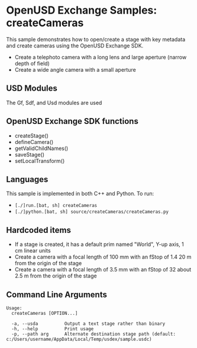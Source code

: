 # OpenUSD Exchange Samples: createCameras

This sample demonstrates how to open/create a stage with key metadata and create cameras using the OpenUSD Exchange SDK.

- Create a telephoto camera with a long lens and large aperture (narrow depth of field)
- Create a wide angle camera with a small aperture

## USD Modules

The Gf, Sdf, and Usd modules are used

## OpenUSD Exchange SDK functions

- createStage()
- defineCamera()
- getValidChildNames()
- saveStage()
- setLocalTransform()

## Languages

This sample is implemented in both C++ and Python.  To run:

- `[./]run.[bat, sh] createCameras`
- `[./]python.[bat, sh] source/createCameras/createCameras.py`

## Hardcoded items

- If a stage is created, it has a default prim named "World", Y-up axis, 1 cm linear units
- Create a camera with a focal length of 100 mm with an fStop of 1.4 20 m from the origin of the stage
- Create a camera with a focal length of 3.5 mm with an fStop of 32 about 2.5 m from the origin of the stage

## Command Line Arguments

```
Usage:
  createCameras [OPTION...]

  -a, --usda          Output a text stage rather than binary
  -h, --help          Print usage
  -p, --path arg      Alternate destination stage path (default: c:/Users/username/AppData/Local/Temp/usdex/sample.usdc)
```
